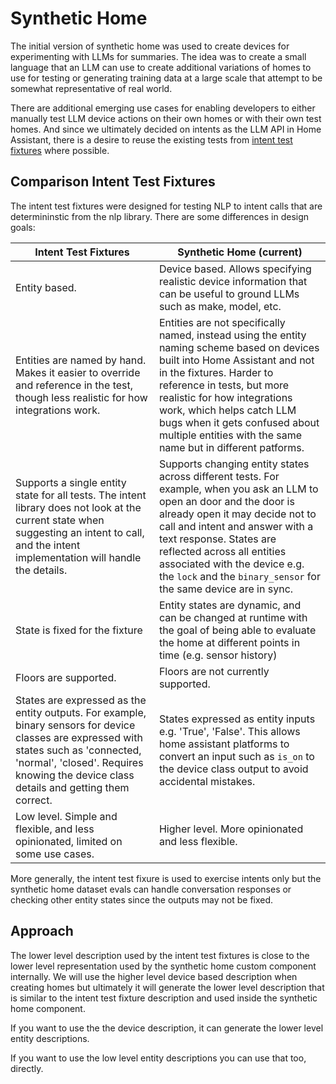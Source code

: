 # Synthetic Home

The initial version of synthetic home was used to create devices for experimenting
with LLMs for summaries. The idea was to create a small language that an LLM can
use to create additional variations of homes to use for testing or generating
training data at a large scale that attempt to be somewhat representative of
real world.

There are additional emerging use cases for enabling developers to either manually
test LLM device actions on their own homes or with their own test homes. And
since we ultimately decided on intents as the LLM API in Home Assistant, there
is a desire to reuse the existing tests from [intent test fixtures](https://github.com/home-assistant/intents/blob/main/tests/) where possible.

## Comparison Intent Test Fixtures

The intent test fixtures were designed for testing NLP to intent calls that are
determininstic from the nlp library. There are some differences in design goals:

| Intent Test Fixtures | Synthetic Home (current) |
| ------------ | ------------------------- |
| Entity based.  | Device based. Allows specifying realistic device information that can be useful to ground LLMs such as make, model, etc. |
| Entities are named by hand. Makes it easier to override and reference in the test, though less realistic for how integrations work. | Entities are not specifically named, instead using the entity naming scheme based on devices built into Home Assistant and not in the fixtures. Harder to reference in tests, but more realistic for how integrations work, which helps catch LLM bugs when it gets confused about multiple entities with the same name but in different patforms. |
| Supports a single entity state for all tests. The intent library does not look at the current state when suggesting an intent to call, and the intent implementation will handle the details. | Supports changing entity states across different tests. For example, when you ask an LLM to open an door and the door is already open it may decide not to call and intent and answer with a text response. States are reflected across all entities associated with the device e.g. the `lock` and the `binary_sensor` for the same device are in sync. |
| State is fixed for the fixture | Entity states are dynamic, and can be changed at runtime with the goal of being able to evaluate the home at different points in time (e.g. sensor history) |
| Floors are supported. | Floors are not currently supported. |
| States are expressed as the entity outputs. For example, binary sensors for device classes are expressed with  states such as 'connected, 'normal', 'closed'.  Requires knowing the device class details and getting them correct. | States expressed as entity inputs e.g. 'True', 'False'. This allows home assistant platforms to convert an input such as `is_on` to the device class output to avoid accidental mistakes. |
| Low level. Simple and flexible, and less opinionated, limited on some use cases. | Higher level. More opinionated and less flexible. |

More generally, the intent test fixure is used to exercise intents only but the synthetic
home dataset evals can handle conversation responses or checking other entity states since
the outputs may not be fixed.

## Approach

The lower level description used by the intent test fixtures is close to the lower level
representation used by the synthetic home custom component internally. We will use the higher
level device based description when creating homes but ultimately it will generate the
lower level description that is similar to the intent test fixture description and
used inside the synthetic home component.

If you want to use the the device description, it can generate the lower level entity descriptions.

If you want to use the low level entity descriptions you can use that too, directly.
